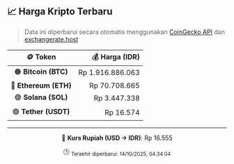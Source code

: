 

<!-- HARGA_KRIPTO -->
## 📈 Harga Kripto Terbaru

> Data ini diperbarui secara otomatis menggunakan [CoinGecko API](https://www.coingecko.com/) dan [exchangerate.host](https://exchangerate.host/)

<div align="center">

| 🪙 Token | 💰 Harga (IDR) |
|:------:|---------------:|
| 🟠 **Bitcoin (BTC)**   | Rp 1.916.886.063 |
| 🔵 **Ethereum (ETH)**  | Rp 70.708.665 |
| 🟣 **Solana (SOL)**    | Rp 3.447.338 |
| 🟢 **Tether (USDT)**   | Rp 16.574 |

---

💱 **Kurs Rupiah (USD → IDR)**: Rp 16.555

🕒 <sub>Terakhir diperbarui: 14/10/2025, 04.34.04</sub>

</div>
<!-- /HARGA_KRIPTO -->